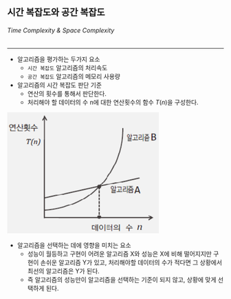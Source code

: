 ## 시간 복잡도와 공간 복잡도
###### Time Complexity & Space Complexity
----
+ 알고리즘을 평가하는 두가지 요소
  - `시간 복잡도` 알고리즘의 처리속도 
  - `공간 복잡도` 알고리즘의 메모리 사용량 
+ 알고리즘의 시간 복잡도 판단 기준
  - 연산의 횟수를 통해서 판단한다.
  - 처리해야 할 데이터의 수 n에 대한 연산횟수의 함수 $T(n)$을 구성한다.
<img src="../images/알고리즘의%20수행속도%20비교.png" width="70%">

+ 알고리즘을 선택하는 데에 영향을 미치는 요소
  - 성능이 월등하고 구현이 어려운 알고리즘 X와
    성능은 X에 비해 떨어지지만 구현이 손쉬운 알고리즘 Y가 있고,
    처리해야할 데이터의 수가 적다면 그 상황에서 최선의 알고리즘은 Y가 된다.
  - 즉 알고리즘의 성능만이 알고리즘을 선택하는 기준이 되지 않고,
    상황에 맞게 선택하게 된다.
    